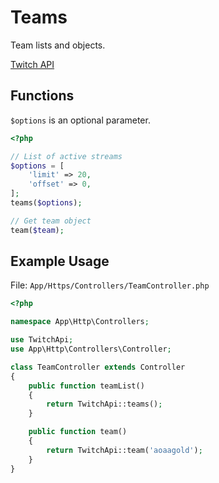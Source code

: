 # Teams

Team lists and objects.

[Twitch API](https://github.com/justintv/Twitch-API/blob/master/teams.md)

## Functions

```$options``` is an optional parameter.

```php
<?php

// List of active streams
$options = [
    'limit' => 20,
    'offset' => 0,
];
teams($options);

// Get team object
team($team);

```

## Example Usage

File: ```App/Https/Controllers/TeamController.php```

```php
<?php

namespace App\Http\Controllers;

use TwitchApi;
use App\Http\Controllers\Controller;

class TeamController extends Controller
{
    public function teamList()
    {
        return TwitchApi::teams();
    }

    public function team()
    {
        return TwitchApi::team('aoaagold');
    }
}
```
